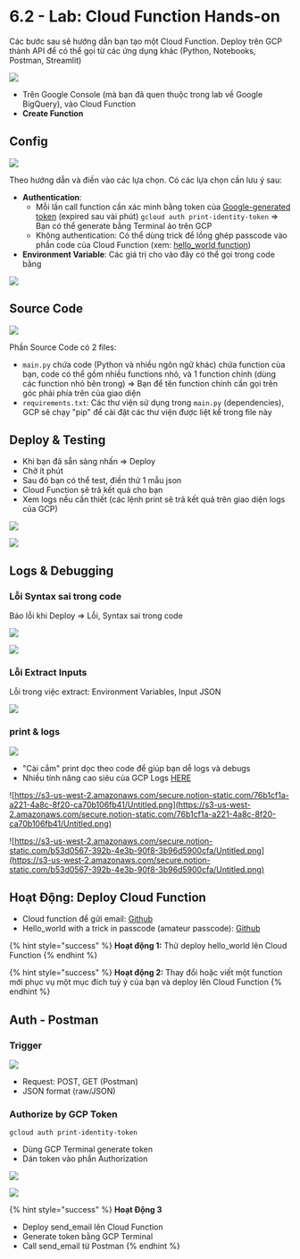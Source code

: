# 6.2 - Lab: Cloud Function Hands-on

Các bước sau sẽ hướng dẫn bạn tạo một Cloud Function. Deploy trên GCP thành API để có thể gọi từ các ứng dụng khác \(Python, Notebooks, Postman, Streamlit\)

![](../../.gitbook/assets/image%20%28148%29.png)

* Trên Google Console \(mà bạn đã quen thuộc trong lab về Google BigQuery\), vào Cloud Function
* **Create Function**

## Config

![](../../.gitbook/assets/image%20%28142%29.png)

Theo hướng dẫn và điền vào các lựa chọn. Có các lựa chọn cần lưu ý sau:

* **Authentication**:
  * Mỗi lần call function cần xác minh bằng token của [Google-generated token](https://cloud.google.com/functions/docs/securing/authenticating) \(expired sau vài phút\) `gcloud auth print-identity-token` ⇒ Bạn có thể generate bằng Terminal ảo trên GCP
  * Không authentication: Có thể dùng trick để lồng ghép passcode vào phần code của Cloud Function \(xem: [hello\_world function](https://github.com/anhdanggit/atom-assignments/tree/main/gcp-cloud-function/helloworld_passcode)\)
* **Environment Variable**: Các giá trị cho vào đây có thể gọi trong code bằng

![](../../.gitbook/assets/image%20%28163%29.png)

## Source Code

![](../../.gitbook/assets/image%20%28154%29.png)

Phần Source Code có 2 files:

* `main.py` chứa code \(Python và nhiều ngôn ngữ khác\) chứa function của bạn, code có thể gồm nhiều functions nhỏ, và 1 function chính \(dùng các function nhỏ bên trong\) ⇒ Bạn để tên function chính cần gọi trên góc phải phía trên của giao diện
* `requirements.txt`: Các thư viện sử dụng trong `main.py` \(dependencies\), GCP sẽ chạy "pip" để cài đặt các thư viện được liệt kể trong file này 

## Deploy & Testing

* Khi bạn đã sẵn sàng nhấn ⇒ Deploy
* Chờ ít phút
* Sau đó bạn có thể test, điền thử 1 mẫu json
* Cloud Function sẽ trả kết quả cho bạn
* Xem logs nếu cần thiết \(các lệnh print sẽ trả kết quả trên giao diện logs của GCP\)

![](../../.gitbook/assets/image%20%28141%29.png)

![](../../.gitbook/assets/image%20%28157%29.png)

## Logs & Debugging

### Lỗi Syntax sai trong code

Báo lỗi khi Deploy ⇒ Lỗi, Syntax sai trong code

![](../../.gitbook/assets/image%20%28146%29.png)

![](../../.gitbook/assets/image%20%28156%29.png)

### Lỗi Extract Inputs

Lỗi trong việc extract: Environment Variables, Input JSON 

![](../../.gitbook/assets/image%20%28159%29.png)

### print & logs

![](../../.gitbook/assets/image%20%28152%29.png)

* "Cài cắm" print dọc theo code để giúp bạn dễ logs và debugs
* Nhiều tính năng cao siêu của GCP Logs [HERE](https://cloud.google.com/functions/docs/monitoring/logging)

![https://s3-us-west-2.amazonaws.com/secure.notion-static.com/76b1cf1a-a221-4a8c-8f20-ca70b106fb41/Untitled.png](https://s3-us-west-2.amazonaws.com/secure.notion-static.com/76b1cf1a-a221-4a8c-8f20-ca70b106fb41/Untitled.png)

![https://s3-us-west-2.amazonaws.com/secure.notion-static.com/b53d0567-392b-4e3b-90f8-3b96d5900cfa/Untitled.png](https://s3-us-west-2.amazonaws.com/secure.notion-static.com/b53d0567-392b-4e3b-90f8-3b96d5900cfa/Untitled.png)

## Hoạt Động: Deploy Cloud Function

* Cloud function để gửi email: [Github](https://github.com/anhdanggit/atom-assignments/tree/main/gcp-cloud-function/send_email)
* Hello\_world with a trick in passcode \(amateur passcode\): [Github](https://github.com/anhdanggit/atom-assignments/tree/main/gcp-cloud-function/helloworld_passcode)

{% hint style="success" %}
**Hoạt động 1:** Thử deploy hello\_world lên Cloud Function
{% endhint %}

{% hint style="success" %}
**Hoạt động 2:** Thay đổi hoặc viết một function mới phục vụ một mục đích tuỳ ý của bạn và deploy lên Cloud Function
{% endhint %}

## Auth - Postman

### Trigger

![](../../.gitbook/assets/image%20%28155%29.png)

* Request: POST, GET \(Postman\)
* JSON format \(raw/JSON\)

### Authorize by GCP Token

```text
gcloud auth print-identity-token
```

* Dùng GCP Terminal generate token 
* Dán token vào phần Authorization

![](../../.gitbook/assets/image%20%28147%29.png)

![](../../.gitbook/assets/image%20%28143%29.png)

{% hint style="success" %}
**Hoạt Động 3**

* Deploy send\_email lên Cloud Function
* Generate token bằng GCP Terminal
* Call send\_email từ Postman
{% endhint %}

